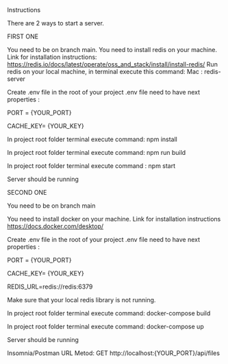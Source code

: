 Instructions

There are  2 ways to start a server. 

FIRST ONE

You need to be on branch main.
You need to install redis on your machine.
Link for installation instructions:
https://redis.io/docs/latest/operate/oss_and_stack/install/install-redis/
Run redis on your local machine, in terminal execute this command:
Mac :  redis-server

Create .env file in the root of your project 
.env file need to have next properties :

 PORT = {YOUR_PORT}
 
 CACHE_KEY= {YOUR_KEY} 
 
In project root folder terminal execute command: npm install

In project root folder terminal execute command: npm run build

In project root folder terminal execute command : npm start 

Server should be running 


SECOND ONE

You need to be on branch  main

You need to install docker on your machine.
Link for installation instructions
https://docs.docker.com/desktop/

Create .env file in the root of your project 
.env file need to have next properties  :

PORT = {YOUR_PORT}

CACHE_KEY= {YOUR_KEY} 

REDIS_URL=redis://redis:6379

Make sure that your local redis library is not running.

In project root folder terminal execute command: docker-compose build

In project root folder terminal execute command: docker-compose up

Server should be running 

Insomnia/Postman URL
Metod: GET
http://localhost:{YOUR_PORT}/api/files

	
	
 		
	

